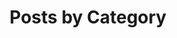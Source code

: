 ---
lang: ko
title: "Posts by Category"
layout: categories
permalink: /ko/categories/
author_profile: true
last_modified_at: 2024-10-01
---